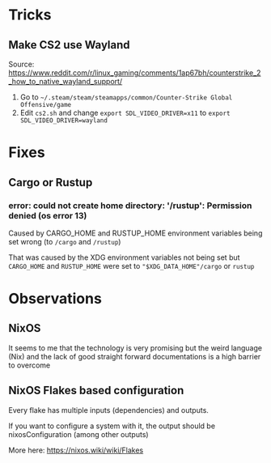 # Tricks

## Make CS2 use Wayland

Source: https://www.reddit.com/r/linux_gaming/comments/1ap67bh/counterstrike_2_how_to_native_wayland_support/

1. Go to `~/.steam/steam/steamapps/common/Counter-Strike Global Offensive/game`
2. Edit `cs2.sh` and change `export SDL_VIDEO_DRIVER=x11` to `export SDL_VIDEO_DRIVER=wayland`

# Fixes

## Cargo or Rustup

### error: could not create home directory: '/rustup': Permission denied (os error 13)

Caused by CARGO_HOME and RUSTUP_HOME environment variables being set wrong
(to `/cargo` and `/rustup`)

That was caused by the XDG environment variables not being set
but `CARGO_HOME` and `RUSTUP_HOME` were set to
`"$XDG_DATA_HOME"/cargo` or `rustup`

# Observations

## NixOS

It seems to me that the technology is very promising
but the weird language (Nix) and the lack of good straight forward documentations
is a high barrier to overcome

## NixOS Flakes based configuration

Every flake has multiple inputs (dependencies) and outputs.

If you want to configure a system with it, the output should be nixosConfiguration
(among other outputs)

More here: https://nixos.wiki/wiki/Flakes
